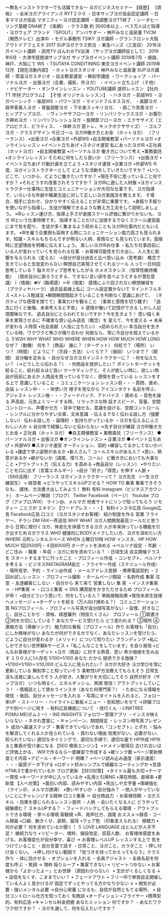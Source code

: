 〜無名インストラクターでも活躍できる〜
ヨガビジネスセミナー
【経歴】
《資格》
・全米ヨガアライアンス RYT２００
・日本サップヨガ協会認定講師
・日本ママヨガ協会 マタニティーヨガ認定講師
・筋調整ヨガTT終了
・シータヒーリング基礎 DNA終了
《実績》
・クラス数 約 3000本以上 、べ３万人ほど指導
・ヨガウェア ブランド 『SPOUT』アンバサダー
・神戸みなと温泉蓮 TVCM（関西テレビ）出演中
・モデル事務所 TSIKY ヨガ講師
・グランフロント大阪 アウトドアフェスタ 2017 SUPヨガクラス担当
・東急ハンズ（三宮店） 2018ヨガイベント講師
・読売TV ほんわかTV出演 （サップヨガ講師役として） 2019年6月
・大津市琵琶湖サップヨガ サップヨガイベント講師 2019年7月
・姫路、神戸、大阪にて WS
・TSUTAYA CONDITINING 東京ヨガイベント講師 2019年12月
【現在活動内容】
・ホットヨガスタジオ
・神戸みなと温泉蓮 SUPヨガ講師
・常温ヨガスタジオ
・自主教室運営
・解剖学講座
・ワークショップ
・パーソナルヨガ
・出張ヨガ（企業、撮影、外ヨガ）
・イベント立ち上げ
〈そ他〉
・ナビゲーター
・オンラインレッスン
・YOUTUBE講師
提供レッスン
【社内 TT 所持プログラム】
【そ他 オリジナル レッスン】
・ハタヨガ
・前屈WS
・ヨガベーシック
・後屈WS
・パワーヨガ
・マインドフルネスヨガ、
・美脚ヨガ
・肩甲骨美人ヨガ
・骨盤調整ヨガ
・下半身スッキリヨガ、
・肩こり改善ヨガ
・ヒップアップヨガ、
・ヴィンヤサフローヨガ
・リンパリラックスヨガ
・お腹引き締めヨガ
・リンパリフレッシュヨガ
・股関節フローヨガ
・エクササイズ（エアロビクス、ピラティス、
・体幹ヨガ
筋トレ、キックボクササイズ）
・ゴルフヨガ
・クラスデザイン
今日ゴール
ヨガIR働き方とお金
（ホットヨガ）
（フリーランス）
•出張ヨガ
•企業ヨガ
•外部WS
•自主開催教室
•パーソナルヨガ
•オンラインレッスン
•イベント立ちあげ
•スタジオ運営
私にあったヨガIR
•正社員
（ホットヨガ）
•自主開催教室
•パーソナルヨガ
働き方について考え
•業務委託
•オンラインレッスン
そために何をしたら良いか
（フリーランス）
•出張ヨガ
•イベント立ちあげ
行動計画を立てよう
•スタジオ運営
•企業ヨガ
•外部WS
今度、ヨガインストラクターとして
どような活動をしていきたいですか？
•いつ、どこで、いつから、どように働きたいですか？
•現在不安に思っていること何ですか？
•それどうすれ改善されそうですか？
ヨガIRに適した人材像
•ヨガインストラクター仕事特に生徒とコミュニケーションが大切な仕事です。
ヨガ指導で、いろいろな年齢や職業生徒に対して正しいヨガ実践法を教えます。
そ場合、相手に合わせ、分かりやすく伝えることが非常に重要です。
•身振り手振りを使いながら指導し、生徒が理解できるような教え方工夫をして説明しましょう。
•IRレッスン運び方、指導上手さが直接スクール評価に繋がりかないも、ヨガ IRという仕事特徴です。
指導することだけに没頭するでなくスクール運営面にまで気を配り、
生徒が多く集まるよう努めることもヨガIR仕事内だともいえます。
•IRを雇う企業側も採用する際にコミュニケーション能力高さも見られます。知識・スキルもちろんですが明るい人柄、表情など
も見られています。面接時に志望理由を明確に伝えましょう。
楽しいヨガIRお仕事
・私たち仕事目前にいる人が変わっていくを見られる仕事
・お客様可能性を引き出し、人人生に影響を与えられる（変える）
→自分が自分過去と比べ思い込み（思考癖）
概念で生きていると生徒変わらない
瞑想自己実現させてくれるツール
人って一日何回思考している？
脳ネガティブ思考をしたがる
ホメオスタシス 〈恒常性維持機能〉
（現状自分に戻ろうとする、できない言い訳を並べようとするが潜在意識）
I（情報）✖V（臨場感）＝R（現実）
感情にふり回されない瞑想練習を（プラティヤハーラ）
過去延長線上私に
ゴール設定置かないで
マインドフルネス
•ストレス軽減法
•瞬間瞬間間起きていることを判断なく意識にあげて、
（ネガティブな感情を捨てて）事実だけを観ること
（事実と感情を切り離す）
「過去に行くと後悔、未来考えると不安」
↓
感情が働いて記憶ができる
しかし人記憶曖昧なです。
過去自分にとらわれてないですか？今を生きよう！
思い描く未来を実現させるに
不確実な思い込み過去（概念）を
変えて、今を変える
→ 未来が変わる
人特質
•社会貢献（人役に立ちたい）
•認められたい
本当自分を生きている時、ワクワクと怖さが隣り合わせ
何故なら、常に今自分を超えているから
５W2H
WHY
WHAT
WHO
WHERE
WHEN
HOW
HOW MUCH
HOW LONG
なぜ？（動機）
何を？（商品）
誰に？（ターゲット）
何処で？（場所）
いつ？（時間）
どように？（手段・方法）
いくらで？（値段）
いつまで？（期間）
自分軸を定める
・自分なぜヨガヨガインストラクターに？
・何を伝えたい？（→どうしたら伝わる？）
・何商品を提供したい？
ポイントターゲットを絞ること、絞れ絞るほど良い
マーケティングと、そ人が欲しい時に、欲しい商品が目前にあるか
人商品を買っているでなく、感情を買っている
レッスンをする上で
意識していること
・コミュニケーション
レッスン前・・・質問、褒め、会話
レッスン中・・・体使い方
様子を見ながら アイコンタクト
名前を呼ぶ、アジャスト
レッスン後・・・フィードバック、アドバイス
・褒める
・音色を操る
声高低、元気よくリードする時、リラックスな時
話すスピード、音量、空間コントロール、声響かせ方
・背中で魅せる、意識を投げる、空間コントロール
・シンプルに分かりやすい文章、文末意識
・伝えるでなく伝わる話し方（強要しない）
伝わる話し方
・論理的
・気持ちがっているか
・ヨガを伝えるにふさわしい人か
↓
自分体で経験しないと伝わらない
→先ず自分が練習
ヨガIR働き方とお金
• 正社員（ホットヨガ）
●自主開催教室
• 業務委託（フリーランス）
●パーソナルヨガ
• 出張ヨガ
●オンラインレッスン
• 企業ヨガ
●イベント立ちあげ
• 外部WS
●スタジオ運営
オーディション、契約
•練習してるかしてないかバレる
•謙虚で学ぶ姿勢があるか
•新人さん？ コールスキルがある人？
•思い、熱意があるか
•癖がないか（語尾、喋り方、コール）
ど働き方においても大事なこと
•アウトプット力（伝える力）を高める
•商品自分（レッスン）
•やりたいことを口に出す（言葉エネルギー）
•自分「好き」「得意」を伸す
•人脈
•（SNS活用）
フリーランス
ヨガインストラクターって？
ヨガ先生
（一生ヨガ練習生）
×
経営者
→どうやってスキルUPさせる？
HOW TO 集客 集客できそうなも、
媒体、方法書き出してみよう！
無料 有料
Instagram（ビジネスアカウント）
ホームページ解説（ブログ）
Twitter
Facebook（ページ）
Youtube
ブログ（アメブロ,WIX）
ライン@、メルマガ
他者サイトにリンク貼ってもらう
ジモティー
ことさが
エキテン
【ワードプレス・・・】
有料インスタ広告
Google広告
Facebook広告
口コミ（ヨガスタジオお客様）
紹介制度を作る
営業
フライヤー、チラシ
DM
FAX一斉送信
WHY
WHAT
ヨガ人間開発最高ツールだと思うから
日常に根付くヨガ、体変化を体感できるヨガ
人が本来持っている機能を引き出すためヨガクラス
WHO
健康的にBODYメイクしたい方、ヨガを深めたい方
WHERE
元町レンタルスペース
WHEN
土曜日10時
HOW
インスタ、HP
HOW MUCH
1回2500円・４回8000円
ターゲットを決める
→ペルソナ設定
・年齢
・どこ住み
・職業
・年収
・ヨガに何を求めている？
・日頃生活
自主開催クラスを
スタートするまでに行ったこと
・プロフィール作成
・コンセプト、ペルソナを考える
・ビジネスINSTAGRAM設立
・フライヤー作成（スケジュール作成）
・場所見学、予約
・ライン@作成
・メールアドレス登録
・携帯電話契約
・２回お試しレッスン
・プロフィール撮影
・ホームページ開設
・名刺作成
集客 注意
・友達顧客にしない
・自分から 来て来て 営業しない
集 客
・インスタ集客 →
・HP集客 →
・口コミ集客 →
SNS
購買欲をかきたたせるため
プロフィールが命！
•自分どういう思いで、何をしている人？
単純接触効果
•発信未来生徒様へメッセージ
×
•ターゲットを絞る（万人向け諦める？）
コミュニケーション質
NGプロフィール
・プロフィール写真が自分顔写真がない
・自慢、好きなこと、自分ことかり
・資格、経歴羅列（特技たくさん）
プロフィール
①肩書き
②何を大切にしている？
あなたサービス受けたら
どう変われる？
③場所
④連絡方法（導線リンク）
魅力的な看板（プロフィール）作り
お客様も「自分」にしか興味がない
あなたが何ができるかでなく、あなたレッスンを受けたら、どように自分が変わるか（メリット）について知りたい
ブランディング •私にしかできない世界観&サービス
•「私こんなことをしています」を自ら発信
•どんなお客様がターゲット
•ヨガ（商品）に対する熱意、思い
希少価値を生み出す
１００人に1人存在 1/100×1/100
あなた だから
提供できる価値？
•1/100×1/100＝1/10,000
どんな人に見られたい？
ヨガが大好き
ヨガ学びを常に更新している
解剖学こと知っていそう
柔軟性UP方法教えてもらえそう
日常生活も活発に楽しんでそう
人が好き、人繋がりを大切にしてそう
自然が好き（サップヨガ）
いつも明るく、エネルギッシュ、笑顔
発信！アウトプットしていこう！
・情報誌として使おうインスタ（あなた何専門家？）
・ためになる情報を発信
・毎回、自分メッセージを入れる
・写真にタイトルを入れると、フォロー率UP
・ストーリー
・ハイライトに看板メニュー
・告知想いをせて
→詳細ブログや別ページに飛す
・有料広告機能について
・改行くん
・LINKTREE POMU.ME(ポムミー)
・INS INSIGHTS フォロワー管理アプリ
・インスタ映えいらない
・ネタれ豊富に
・キャンペーン、期間限定
・レッスン時写真プレゼント
成功へ最速ステップ
・集客できていないであれ『コンセプト』とずれ
・悩みを解消してくれる人か見られている
・買わない理由
信用がない、必要がない、知られていない
適切なタイミングで、適切な手順で、適切な量で
HP作成
HP作ると集客が受け身になる
【SEO 検索エンジン】
•ドメイン取得日
古けれ古いほど評価上がる、
WIXで作るなら一度練習で作成する
•被リンク数
•ページ更新頻度とそ内容
•アピール・キーワード 明確？
•ページ読み込み速度（表示速度）
・・・画質データ下げる
•ロボット好みシンプルで綺麗なコーティングか
•言語HTML5で書かれているか
ブログ更新
【SEO対策】
•タイトル最も大切
•テーマ一貫性
•キーワードが中に入っているか
•乱用と引用NG
•滞在時間、直帰率
•更新度 【人へ対策】
•面白い内容、読みやすい内容
•見出しや文字量
•導線強化
（ライン＠、メルマガ誘導）
•使いやすいか
・自分強み？
・他人がやっていないことにチャレンジする精神
口コミ集客 ＝ 自分商品力
・お客様信頼
・ヨガスキル
・効果を感じられるレッスン提供
・人柄
・会いたくなる人に
どうやって経験積む？
スキルUPする？
・フィードバックしてもらえる環境
・アウトプットできる環境
・学べる環境
客観視
•声、発声仕方、語尾
おススメ→録音・コール録画
•口癖、動きくせ、姿勢、猫背
•ウェア色 （印象変えられる）
傾聴力
•何が必要？
何を求めているか聞く！
５ LOVE LANGUAGE
ほとんどが人手不足！
継続力なり
•リピーター、増枠、値段改定、収容人数、
お客様体感度をあげる、お客様変化が自分幸せ、喜び
→ お客様レベルUP
レッスンする上で
気をつけていること
・自分言葉で話す
・日常こと、ヨガこと、カラダこと
・押し付け良くない。
→押し付けない範囲で
「気づきを持ってかえってもらう」クラス作り
・体に効かせる
・オプションを入れる
・全員アジャスト
・全員名前を何度も呼ぶ
・笑顔
→ 増枠
陥りループ
• 集客できない
• リピートつかない
• お客様から「よかったよー」とお世辞
（原因わからない）
• 生計がくるしくなる
↓
• 自信をなくす、こままでいい？
• フェードアウト
• フリーIRで単発自主開催している人よく見かけるが
固定でずっとやってる方かなり少ない
↓
• 根気が必要・強いメンタル必要
→自分心栄養 になるも、自信が自然ともてる場所、
• 自分コントロール仕方を知っておく
失敗談
•オーディション
•フライヤー
•携帯契約、有料広告
•キャンセル料金把握
あなたミッション
何ですか？
・あなたワクワク何ですか？
・ヨガを通して、何を伝えたいですか？